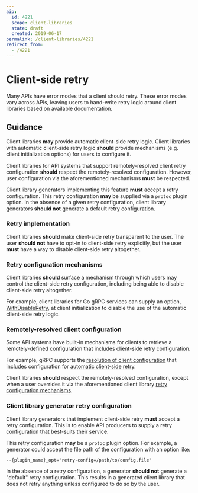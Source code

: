 ```yaml
---
aip:
  id: 4221
  scope: client-libraries
  state: draft
  created: 2019-06-17
permalink: /client-libraries/4221
redirect_from:
  - /4221
---
```


# Client-side retry

Many APIs have error modes that a client should retry. These error modes vary
across APIs, leaving users to hand-write retry logic around client libraries
based on available documentation.

## Guidance

Client libraries **may** provide automatic client-side retry logic. Client
libraries with automatic client-side retry logic **should** provide mechanisms
(e.g. client initialization options) for users to configure it.

Client libraries for API systems that support remotely-resolved client retry 
configuration **should** respect the remotely-resolved configuration. However,
user configuration via the aforementioned mechanisms **must** be respected.

Client library generators implementing this feature **must** accept a retry
configuration. This retry configuration **may** be supplied via a `protoc`
plugin option. In the absence of a given retry configuration, client library
generators **should not** generate a default retry configuration.

### Retry implementation

Client libraries **should** make client-side retry transparent to the user. The
user **should not** have to opt-in to client-side retry explicitly, but the user
**must** have a way to disable client-side retry altogether.

### Retry configuration mechanisms

Client libraries **should** surface a mechanism through which users may control
the client-side retry configuration, including being able to disable client-side
retry altogether.

For example, client libraries for Go gRPC services can supply an
option, [WithDisableRetry][0], at client initialization to disable the use of 
the automatic client-side retry logic.

### Remotely-resolved client configuration

Some API systems have built-in mechanisms for clients to retrieve a
remotely-defined configuration that includes client-side retry configuration.

For example, gRPC supports the [resolution of client configuration][1] that
includes configuration for [automatic client-side retry][2].

Client libraries **should** respect the remotely-resolved configuration, except
when a user overrides it via the aforementioned client library [retry
configuration mechanisms](#retry-configuration-mechanisms).

### Client library generator retry configuration

Client library generators that implement client-side retry **must** accept a
retry configuration. This is to enable API producers to supply a retry
configuration that best-suits their service.

This retry configuration **may** be a `protoc` plugin option. For example,
a generator could accept the file path of the configuration with an option like:

`--{plugin_name}_opt="retry-config=/path/to/config.file"`

In the absence of a retry configuration, a generator **should not** generate a
"default" retry configuration. This results in a generated client library that
does not retry anything unless configured to do so by the user.

<!-- prettier-ignore-start -->
[0]: https://godoc.org/google.golang.org/grpc#WithDisableRetry
[1]: https://github.com/grpc/grpc/blob/837a99e1d49a892e6f2c46ee09a1b6b8405571c6/doc/naming.md#resolver-plugins
[2]: https://github.com/grpc/proposal/blob/d4fc009e55f95297374e821d67d679b931753a59/A6-client-retries.md
<!-- prettier-ignore-end -->

